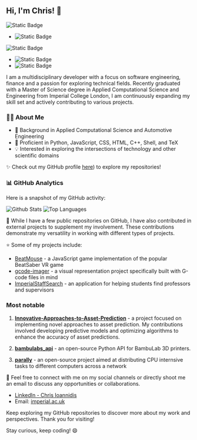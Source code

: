 ## Hi, I'm Chris! 👋

![Static Badge](https://img.shields.io/badge/Currently-yellow)

- ![Static Badge](https://img.shields.io/badge/Risk_Analyst-Polar_Capital-blue)


![Static Badge](https://img.shields.io/badge/Was-white)

- ![Static Badge](https://img.shields.io/badge/Student-MSc%20Applied%20Computational%20Science%20and%20Engineering-darkgreen)
- ![Static Badge](https://img.shields.io/badge/Student-BEng%20Automotive%20Engineering-red)

I am a multidisciplinary developer with a focus on software engineering, finance and a passion for exploring technical fields. Recently graduated with a Master of Science degree in Applied Computational Science and Engineering from Imperial College London, I am continuously expanding my skill set and actively contributing to various projects.

### 🤹‍♂️ About Me

- 🔬 Background in Applied Computational Science and Automotive Engineering
- 🔧 Proficient in Python, JavaScript, CSS, HTML, C++, Shell, and TeX
- 💡 Interested in exploring the intersections of technology and other scientific domains

✨ Check out my GitHub profile [here](https://github.com/mchrisgm?tab=repositories)) to explore my repositories!

### 📊 GitHub Analytics

Here is a snapshot of my GitHub activity:

![Github Stats](https://github-readme-stats.vercel.app/api?username=mchrisgm&show_icons=true&theme=radical)
![Top Languages](https://github-readme-stats.vercel.app/api/top-langs/?username=mchrisgm&layout=compact&theme=radical)

🔰 While I have a few public repositories on GitHub, I have also contributed in external projects to supplement my involvement. These contributions demonstrate my versatility in working with different types of projects.

⭐️ Some of my projects include:
- [BeatMouse](https://github.com/mchrisgm/BeatMouse) - a JavaScript game implementation of the popular BeatSaber VR game
- [gcode-imager](https://github.com/mchrisgm/gcode-imager) - a visual representation project specifically built with G-code files in mind
- [ImperialStaffSearch](https://github.com/mchrisgm/ImperialStaffSearch) - an application for helping students find professors and supervisors

### Most notable

1. **[Innovative-Approaches-to-Asset-Prediction](https://github.com/mchrisgm/Innovative-Approaches-to-Asset-Prediction)** - a project focused on implementing novel approaches to asset prediction. My contributions involved developing predictive models and optimizing algorithms to enhance the accuracy of asset predictions.

2. **[bambulabs_api](https://github.com/mchrisgm/bambulabs_api)** - an open-source Python API for BambuLab 3D printers.

2. **[parally](https://github.com/mchrisgm/parally)** - an open-source project aimed at distributing CPU internsive tasks to different computers across a network


💬 Feel free to connect with me on my social channels or directly shoot me an email to discuss any opportunities or collaborations.

- [LinkedIn - Chris Ioannidis](https://www.linkedin.com/in/crsioannidis/)
- Email: [imperial.ac.uk](mailto:ci223@imperial.ac.uk)

Keep exploring my GitHub repositories to discover more about my work and perspectives. Thank you for visiting!

Stay curious, keep coding! 😄
